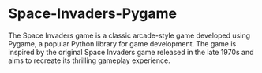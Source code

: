 # Space-Invaders-Pygame
The Space Invaders game is a classic arcade-style game developed using Pygame, a popular Python library for game development. The game is inspired by the original Space Invaders game released in the late 1970s and aims to recreate its thrilling gameplay experience.
